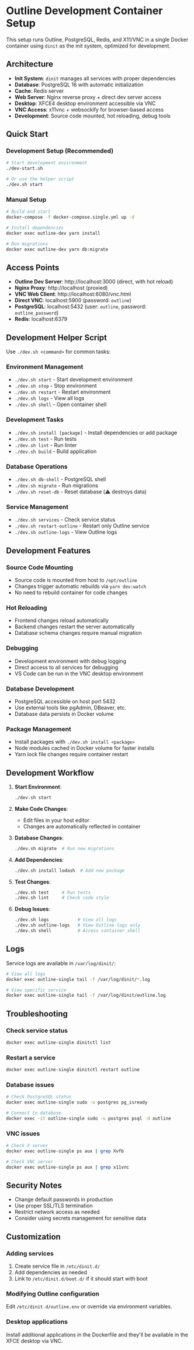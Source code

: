 # Outline Development Container Setup

This setup runs Outline, PostgreSQL, Redis, and X11/VNC in a single Docker container using `dinit` as the init system, optimized for development.

## Architecture

- **Init System**: `dinit` manages all services with proper dependencies
- **Database**: PostgreSQL 16 with automatic initialization
- **Cache**: Redis server
- **Web Server**: Nginx reverse proxy + direct dev server access
- **Desktop**: XFCE4 desktop environment accessible via VNC
- **VNC Access**: x11vnc + websockify for browser-based access
- **Development**: Source code mounted, hot reloading, debug tools

## Quick Start

### Development Setup (Recommended)

```bash
# Start development environment
./dev-start.sh

# Or use the helper script
./dev.sh start
```

### Manual Setup

```bash
# Build and start
docker-compose -f docker-compose.single.yml up -d

# Install dependencies
docker exec outline-dev yarn install

# Run migrations
docker exec outline-dev yarn db:migrate
```

## Access Points

- **Outline Dev Server**: http://localhost:3000 (direct, with hot reload)
- **Nginx Proxy**: http://localhost (proxied)
- **VNC Web Client**: http://localhost:6080/vnc.html
- **Direct VNC**: localhost:5900 (password: `outline`)
- **PostgreSQL**: localhost:5432 (user: `outline`, password: `outline_password`)
- **Redis**: localhost:6379

## Development Helper Script

Use `./dev.sh <command>` for common tasks:

### Environment Management
- `./dev.sh start` - Start development environment
- `./dev.sh stop` - Stop environment
- `./dev.sh restart` - Restart environment
- `./dev.sh logs` - View all logs
- `./dev.sh shell` - Open container shell

### Development Tasks
- `./dev.sh install [package]` - Install dependencies or add package
- `./dev.sh test` - Run tests
- `./dev.sh lint` - Run linter
- `./dev.sh build` - Build application

### Database Operations
- `./dev.sh db-shell` - PostgreSQL shell
- `./dev.sh migrate` - Run migrations
- `./dev.sh reset-db` - Reset database (⚠️ destroys data)

### Service Management
- `./dev.sh services` - Check service status
- `./dev.sh restart-outline` - Restart only Outline service
- `./dev.sh outline-logs` - View Outline logs

## Development Features

### Source Code Mounting
- Source code is mounted from host to `/opt/outline`
- Changes trigger automatic rebuilds via `yarn dev:watch`
- No need to rebuild container for code changes

### Hot Reloading
- Frontend changes reload automatically
- Backend changes restart the server automatically
- Database schema changes require manual migration

### Debugging
- Development environment with debug logging
- Direct access to all services for debugging
- VS Code can be run in the VNC desktop environment

### Database Development
- PostgreSQL accessible on host port 5432
- Use external tools like pgAdmin, DBeaver, etc.
- Database data persists in Docker volume

### Package Management
- Install packages with `./dev.sh install <package>`
- Node modules cached in Docker volume for faster installs
- Yarn lock file changes require container restart

## Development Workflow

1. **Start Environment**:
   ```bash
   ./dev.sh start
   ```

2. **Make Code Changes**:
   - Edit files in your host editor
   - Changes are automatically reflected in container

3. **Database Changes**:
   ```bash
   ./dev.sh migrate  # Run new migrations
   ```

4. **Add Dependencies**:
   ```bash
   ./dev.sh install lodash  # Add new package
   ```

5. **Test Changes**:
   ```bash
   ./dev.sh test     # Run tests
   ./dev.sh lint     # Check code style
   ```

6. **Debug Issues**:
   ```bash
   ./dev.sh logs           # View all logs
   ./dev.sh outline-logs   # View Outline logs only
   ./dev.sh shell          # Access container shell
   ```

## Logs

Service logs are available in `/var/log/dinit/`:

```bash
# View all logs
docker exec outline-single tail -f /var/log/dinit/*.log

# View specific service
docker exec outline-single tail -f /var/log/dinit/outline.log
```

## Troubleshooting

### Check service status

```bash
docker exec outline-single dinitctl list
```

### Restart a service

```bash
docker exec outline-single dinitctl restart outline
```

### Database issues

```bash
# Check PostgreSQL status
docker exec outline-single sudo -u postgres pg_isready

# Connect to database
docker exec -it outline-single sudo -u postgres psql -d outline
```

### VNC issues

```bash
# Check X server
docker exec outline-single ps aux | grep Xvfb

# Check VNC server
docker exec outline-single ps aux | grep x11vnc
```

## Security Notes

- Change default passwords in production
- Use proper SSL/TLS termination
- Restrict network access as needed
- Consider using secrets management for sensitive data

## Customization

### Adding services

1. Create service file in `/etc/dinit.d/`
2. Add dependencies as needed
3. Link to `/etc/dinit.d/boot.d/` if it should start with boot

### Modifying Outline configuration

Edit `/etc/dinit.d/outline.env` or override via environment variables.

### Desktop applications

Install additional applications in the Dockerfile and they'll be available in the XFCE desktop via VNC.